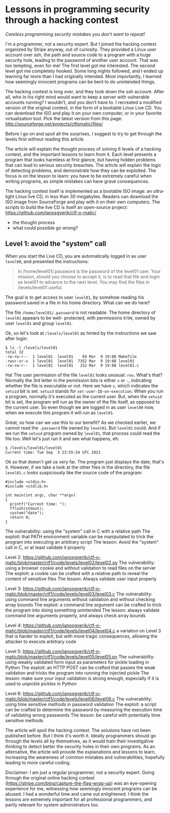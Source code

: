# Lessons in programming security through a hacking contest

*Careless programming security mistakes you don't want to repeat!*

I'm a programmer, not a security expert.
But I joined the hacking contest organized by Stripe anyway,
out of curiosity.
They provided a Linux user account over ssh,
the path and source code to a program with a huge security hole,
leading to the password of another user account.
That was too tempting, even for me!
The first level got me interested.
The second level got me completely hooked.
Some long nights followed,
and I ended up learning far more than I had originally intended.
Most importantly,
I learned how seemingly innocent programs can be bent to do unintended things.

The hacking contest is long over,
and they took down the ssh account.
After all,
who in his right mind would want to keep a server with vulnerable accounts running?
I wouldn’t,
and you don’t have to.
I recreated a modified version of the original contest,
in the form of a bootable Linux Live CD.
You can download the ISO and play it on your own computer,
or in your favorite virtualization tool.
Pick the latest version from this page:
http://sourceforge.net/projects/ctfomatic/files/

Before I go on and spoil all the surprises,
I suggest to try to get through the levels first without reading
this article.

The article will explain the thought process of solving 6 levels
of a hacking contest, and the important lessons to learn from it.
Each level presents a program that looks harmless at first
glance, but having hidden problems that can lead to serious
security breaches. The article will explain the logic of
detecting problems, and demonstrate how they can be exploited.
The focus is on the lesson to learn: you have to be extremely
careful when writing programs, as simple mistakes can have grave
consequences.

The hacking contest itself is implemented as a bootable ISO
image: an ultra-light Linux live CD, in less than 30 megabytes.
Readers can download the ISO image from SourceForge and play with
it on their own computers. The scripts to build the live CD is
itself an open-source project:
https://github.com/janosgyerik/ctf-o-matic/

- the thought process
- what could possible go wrong?

## Level 1: avoid the "system" call

When you start the Live CD,
you are automatically logged in as user `level00`,
and presented the instructions:

> In /home/level01/.password is the password of the level01 user.
> Your mission, should you choose to accept it, is to read that
> file and login as level01 to advance to the next level.
> You may find the files in /levels/level01 useful.

The goal is to get access to user `level01`,
by somehow reading his password saved in a file
in his home directory.
What can we do here?

The file `/home/level01/.password` is not readable.
The home directory of `level01` appears to be well- protected,
with permissions `0700`,
owned by user `level01` and group `level01`.

Ok, so let's look at `/levels/level01` as hinted by
the instructions we saw after login:

    $ ls -l /levels/level01
    total 32
    -rw-rw-r--  1 level01  level01    69 Mar  9 19:08 Makefile
    -rwsr-xr-x  1 level01  level01  7352 Mar  9 19:08 level01
    -rw-rw-r--  1 level01  level01   152 Mar  9 19:08 level01.c

Ha! The user permission of the file `level01` looks unusual: `rws`.
What's that?
Normally the 3rd letter in the permission bits
is either `x` or `-`,
indicating whether the file is executable or not.
Here we have `s`,
which indicates the `setuid` bit is set.
`setuid` stands for `set-user-ID-on-execution`.
When you run a program,
normally it's executed as the current user.
But, when the `setuid` bit is set,
the program will run as the owner of the file itself,
as opposed to the current user.
So even though we are logged in as user `level00` now,
when we execute this program it will run as `level01`.

Great, so how can we use this to our benefit?
As we checked earlier,
we cannot read the `.password` file owned by `level01`.
But `level01` could.
And if we run the `setuid` program owned by `level01`,
that process could read the file too.
Well let's just run it and see what happens, eh:

    $ /levels/level01/level01
    Current time: Tue Sep  3 23:55:54 UTC 2013

Ok so that doesn't get us very far.
The program just displays the date,
that's it.
However,
if we take a look at the other files in the directory,
the file `level01.c` looks suspiciously like the source code of
the program:

    #include <stdio.h>
    #include <stdlib.h>

    int main(int argc, char **argv)
    {
      printf("Current time: ");
      fflush(stdout);
      system("date");
      return 0;
    }

The vulnerability: using the "system" call in C with a relative
path
The exploit: that PATH environment variable can be
manipulated to trick the program into executing an arbitrary
script
The lesson: Avoid the "system" call in C, or at least
validate it properly

Level 2:
https://github.com/janosgyerik/ctf-o-matic/blob/master/ctf1/code/levels/level02/level02.py
The vulnerability: using a browser cookie and without validation
to read files on the server The exploit: a cookie can be crafted
with a relative path to reveal the content of sensitive files The
lesson: Always validate user input properly

Level 3:
https://github.com/janosgyerik/ctf-o-matic/blob/master/ctf1/code/levels/level03/level03.c
The vulnerability: using command line arguments without
validation and without checking array bounds The exploit:
a command line argument can be crafted to trick the program into
doing something unintended The lesson: always validate command
line arguments properly, and always check array bounds

Level 4:
https://github.com/janosgyerik/ctf-o-matic/blob/master/ctf1/code/levels/level04/level04.c
a variation on Level 3 that is harder to exploit, but with more
tragic consequences, allowing the attacker to execute arbitrary
code

Level 5:
https://github.com/janosgyerik/ctf-o-matic/blob/master/ctf1/code/levels/level05/level05.py
The vulnerability: using weakly validated form input as
parameters for pickle loading in Python The exploit: an HTTP POST
can be crafted that passes the weak validation and tricks the
program into running the injected pickle The lesson: make sure
your input validation is strong enough, especially if it is used
to unpickle pickles in Python

Level 6:
https://github.com/janosgyerik/ctf-o-matic/blob/master/ctf1/code/levels/level06/level06.c
The vulnerability: using time sensitive methods in password
validation The exploit: a script can be crafted to determine the
password by measuring the execution time of validating wrong
passwords The lesson: be careful with potentially time sensitive
methods

The article will spoil the hacking contest. The solutions have
not been published before. But I think it's worth it. Ideally
programmers should go through the levels all by themselves, as it
would train their investigative thinking to detect better the
security holes in their own programs. As an alternative, the
article will provide the explanations and lessons to learn,
increasing the awareness of common mistakes and vulnerabilities,
hopefully leading to more careful coding.

Disclaimer: I am just a regular programmer, not a security
expert. Going through the original online hacking contest
(https://stripe.com/blog/capture-the-flag-wrap-up) was an
eye-opening experience for me, witnessing how seemingly innocent
programs can be abused. I had a wonderful time and came out
enlightened. I think the lessons are extremely important for all
professional programmers, and partly relevant for system
administrators too.

